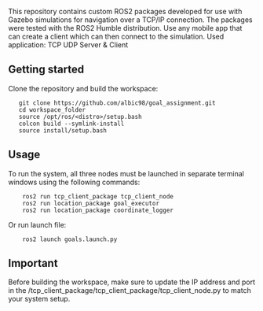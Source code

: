 This repository contains custom ROS2 packages developed for use with Gazebo simulations for navigation over a TCP/IP connection. The packages were tested with the ROS2 Humble distribution.
Use any mobile app that can create a client which can then connect to the simulation.
Used application: TCP UDP Server & Client

## Getting started
Clone the repository and build the workspace:

```
   git clone https://github.com/albic98/goal_assignment.git
   cd workspace_folder
   source /opt/ros/<distro>/setup.bash
   colcon build --symlink-install
   source install/setup.bash
```

## Usage
To run the system, all three nodes must be launched in separate terminal windows using the following commands:

```
    ros2 run tcp_client_package tcp_client_node
    ros2 run location_package goal_executor
    ros2 run location_package coordinate_logger
```

   Or run launch file: 
```
    ros2 launch goals.launch.py
```

## Important 
Before building the workspace, make sure to update the IP address and port in the /tcp_client_package/tcp_client_package/tcp_client_node.py to match your system setup.
